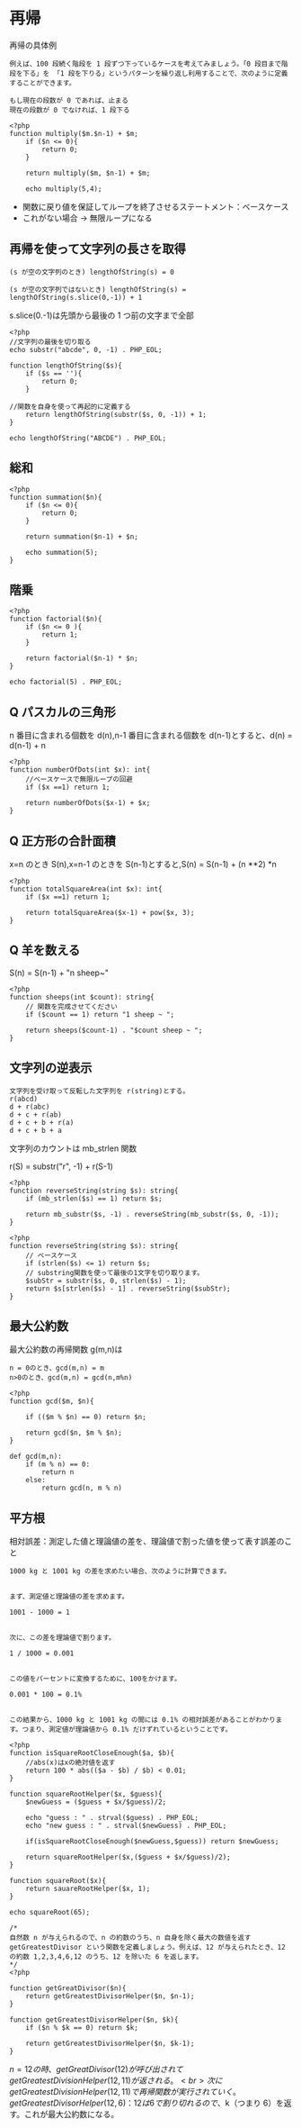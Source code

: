 # 再帰

再帰の具体例

```text
例えば、100 段続く階段を 1 段ずつ下っているケースを考えてみましょう。「0 段目まで階段を下る」を 「1 段を下りる」というパターンを繰り返し利用することで、次のように定義することができます。

もし現在の段数が 0 であれば、止まる
現在の段数が 0 でなければ、1 段下る
```

```php:php
<?php
function multiply($m.$n-1) + $m;
    if ($n <= 0){
        return 0;
    }

    return multiply($m, $n-1) + $m;

    echo multiply(5,4);
```

- 関数に戻り値を保証してループを終了させるステートメント：ベースケース
- これがない場合 → 無限ループになる

## 再帰を使って文字列の長さを取得

```text
(s が空の文字列のとき) lengthOfString(s) = 0

(s が空の文字列ではないとき) lengthOfString(s) = lengthOfString(s.slice(0,-1)) + 1
```

s.slice(0.-1)は先頭から最後の 1 つ前の文字まで全部

```php:
<?php
//文字列の最後を切り取る
echo substr("abcde", 0, -1) . PHP_EOL;

function lengthOfString($s){
    if ($s == ''){
        return 0;
    }

//関数を自身を使って再起的に定義する
    return lengthOfString(substr($s, 0, -1)) + 1;
}

echo lengthOfString("ABCDE") . PHP_EOL;
```

## 総和

```php:
<?php
function summation($n){
    if ($n <= 0){
        return 0;
    }

    return summation($n-1) + $n;

    echo summation(5);
}
```

## 階乗

```php:
<?php
function factorial($n){
    if ($n <= 0 ){
        return 1;
    }

    return factorial($n-1) * $n;
}

echo factorial(5) . PHP_EOL;
```

## Q パスカルの三角形

n 番目に含まれる個数を d(n),n-1 番目に含まれる個数を d(n-1)とすると、d(n) = d(n-1) + n

```php:
<?php
function numberOfDots(int $x): int{
    //ベースケースで無限ループの回避
    if ($x ==1) return 1;

    return numberOfDots($x-1) + $x;
}
```

## Q 正方形の合計面積

x=n のとき S(n),x=n-1 のときを S(n-1)とすると,S(n) = S(n-1) + (n \**2) *n

```php:
<?php
function totalSquareArea(int $x): int{
    if ($x ==1) return 1;

    return totalSquareArea($x-1) + pow($x, 3);
}
```

## Q 羊を数える

S(n) = S(n-1) + "n sheep~"

```php:
<?php
function sheeps(int $count): string{
    // 関数を完成させてください
    if ($count == 1) return "1 sheep ~ ";

    return sheeps($count-1) . "$count sheep ~ ";
}
```

## 文字列の逆表示

```text
文字列を受け取って反転した文字列を r(string)とする。
r(abcd)
d + r(abc)
d + c + r(ab)
d + c + b + r(a)
d + c + b + a
```

文字列のカウントは mb_strlen 関数

r(S) = substr("r", -1) + r(S-1)

```php:エラーが出たやつ
<?php
function reverseString(string $s): string{
    if (mb_strlen($s) == 1) return $s;

    return mb_substr($s, -1) . reverseString(mb_substr($s, 0, -1));
}
```

```php:正答例
<?php
function reverseString(string $s): string{
    // ベースケース
    if (strlen($s) <= 1) return $s;
    // substring関数を使って最後の1文字を切り取ります。
    $subStr = substr($s, 0, strlen($s) - 1);
    return $s[strlen($s) - 1] . reverseString($subStr);
}
```

## 最大公約数

最大公約数の再帰関数 g(m,n)は

```
n = 0のとき、gcd(m,n) = m
n>0のとき、gcd(m,n) = gcd(n,m%n)
```

```php:php
<?php
function gcd($m, $n){

    if (($m % $n) == 0) return $n;

    return gcd($n, $m % $n);
}
```

```python:python
def gcd(m,n):
    if (m % n) == 0:
        return n
    else:
        return gcd(n, m % n)
```

## 平方根

相対誤差：測定した値と理論値の差を、理論値で割った値を使って表す誤差のこと

```text
1000 kg と 1001 kg の差を求めたい場合、次のように計算できます。


まず、測定値と理論値の差を求めます。

1001 - 1000 = 1


次に、この差を理論値で割ります。

1 / 1000 = 0.001


この値をパーセントに変換するために、100をかけます。

0.001 * 100 = 0.1%


この結果から、1000 kg と 1001 kg の間には 0.1% の相対誤差があることがわかります。つまり、測定値が理論値から 0.1% だけずれているということです。
```

```php:php
<?php
function isSquareRootCloseEnough($a, $b){
    //abs(x)はxの絶対値を返す
    return 100 * abs(($a - $b) / $b) < 0.01;
}

function squareRootHelper($x, $guess){
    $newGuess = ($guess + $x/$guess)/2;

    echo "guess : " . strval($guess) . PHP_EOL;
    echo "new guess : " . strval($newGuess) . PHP_EOL;

    if(isSquareRootCloseEnough($newGuess,$guess)) return $newGuess;

    return squareRootHelper($x,($guess + $x/$guess)/2);
}

function squareRoot($x){
    return sauareRootHelper($x, 1);
}

echo squareRoot(65);
```

```php:php
/*
自然数 n が与えられるので、n の約数のうち、n 自身を除く最大の数値を返す getGreatestDivisor という関数を定義しましょう。例えば、12 が与えられたとき、12 の約数 1,2,3,4,6,12 のうち、12 を除いた 6 を返します。
*/
<?php

function getGreatDivisor($n){
    return getGreatestDivisorHelper($n, $n-1);
}

function getGreatestDivisorHelper($n, $k){
    if ($n % $k == 0) return $k;

    return getGreatestDivisorHelper($n, $k-1);
}
```

$n =12の時、getGreatDivisor(12)が呼び出されてgetGreatestDivisionHelper(12,11)が返される。<br>
次にgetGreatestDivisionHelper(12,11)で再帰関数が実行されていく。getGreatestDivisorHelper(12, 6)：12は6で割り切れるので、$k（つまり 6）を返す。これが最大公約数になる。
